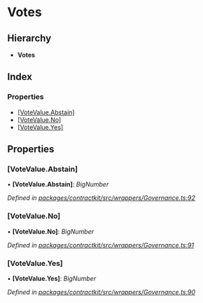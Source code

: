 # Votes

## Hierarchy

* **Votes**

## Index

### Properties

* [\[VoteValue.Abstain\]](_wrappers_governance_.votes.md#[votevalue.abstain])
* [\[VoteValue.No\]](_wrappers_governance_.votes.md#[votevalue.no])
* [\[VoteValue.Yes\]](_wrappers_governance_.votes.md#[votevalue.yes])

## Properties

### \[VoteValue.Abstain\]

• **\[VoteValue.Abstain\]**: _BigNumber_

_Defined in_ [_packages/contractkit/src/wrappers/Governance.ts:92_](https://github.com/celo-org/celo-monorepo/blob/master/packages/contractkit/src/wrappers/Governance.ts#L92)

### \[VoteValue.No\]

• **\[VoteValue.No\]**: _BigNumber_

_Defined in_ [_packages/contractkit/src/wrappers/Governance.ts:91_](https://github.com/celo-org/celo-monorepo/blob/master/packages/contractkit/src/wrappers/Governance.ts#L91)

### \[VoteValue.Yes\]

• **\[VoteValue.Yes\]**: _BigNumber_

_Defined in_ [_packages/contractkit/src/wrappers/Governance.ts:90_](https://github.com/celo-org/celo-monorepo/blob/master/packages/contractkit/src/wrappers/Governance.ts#L90)

